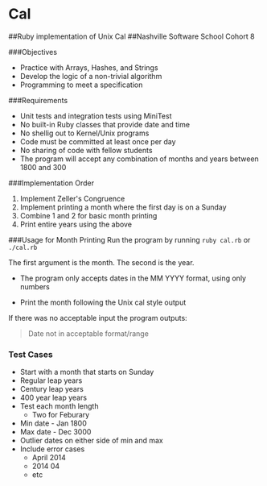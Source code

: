 # Cal
##Ruby implementation of Unix Cal
##Nashville Software School Cohort 8

###Objectives
* Practice with Arrays, Hashes, and Strings
* Develop the logic of a non-trivial algorithm
* Programming to meet a specification

###Requirements
* Unit tests and integration tests using MiniTest
* No built-in Ruby classes that provide date and time
* No shellig out to Kernel/Unix programs
* Code must be committed at least once per day
* No sharing of code with fellow students
* The program will accept any combination of months and years
  between 1800 and 300

###Implementation Order
1. Implement Zeller's Congruence
2. Implement printing a month where the first day is on a Sunday
3. Combine 1 and 2 for basic month printing
4. Print entire years using the above

###Usage for Month Printing
Run the program by running `ruby cal.rb` or `./cal.rb`

The first argument is the month. The second is the year.

* The program only accepts dates in the MM YYYY format, using only
  numbers

* Print the month following the Unix cal style output

If there was no acceptable input the program outputs:

> Date not in acceptable format/range

### Test Cases

* Start with a month that starts on Sunday
* Regular leap years
* Century leap years
* 400 year leap years
* Test each month length
  * Two for Feburary
* Min date - Jan 1800
* Max date - Dec 3000
* Outlier dates on either side of min and max
* Include error cases
  * April 2014
  * 2014 04
  * etc
